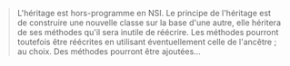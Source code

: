 

> L'héritage est hors-programme en NSI. Le principe de l'héritage est de construire une nouvelle classe sur la base d'une autre, elle héritera de ses méthodes qu'il sera inutile de réécrire. Les méthodes pourront toutefois être réécrites en utilisant éventuellement celle de l'ancêtre ; au choix. Des méthodes pourront être ajoutées...

